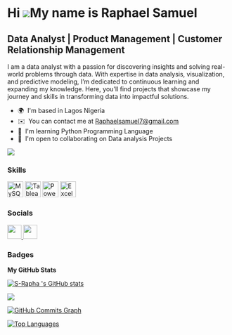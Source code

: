 Hi ![](https://user-images.githubusercontent.com/18350557/176309783-0785949b-9127-417c-8b55-ab5a4333674e.gif)My name is Raphael Samuel
======================================================================================================================================

Data Analyst | Product Management | Customer Relationship Management
--------------------------------------------------------------------

I am a data analyst with a passion for discovering insights and solving real-world problems through data. With expertise in data analysis, visualization, and predictive modeling, I’m dedicated to continuous learning and expanding my knowledge. Here, you'll find projects that showcase my journey and skills in transforming data into impactful solutions.

* 🌍  I'm based in Lagos Nigeria
* ✉️  You can contact me at [Raphaelsamuel7@gmail.com](mailto:Raphaelsamuel7@gmail.com)
* 🧠  I'm learning Python Programming Language
* 🤝  I'm open to collaborating on Data analysis Projects

<a href="https://www.github.com/S-Rapha " target="_blank" rel="noreferrer"><img
src="https://img.shields.io/github/followers/S-Rapha ?logo=github&style=for-the-badge&color=0891b2&labelColor=1c1917" /></a>

### Skills


<p align="left">
<a href="https://www.mysql.com/" target="_blank" rel="noreferrer"><img src="https://raw.githubusercontent.com/danielcranney/readme-generator/main/public/icons/skills/mysql-colored.svg" width="36" height="36" alt="MySQL" /></a>
<a href="https://www.tableau.com/" target="_blank" rel="noreferrer"><img src="https://raw.githubusercontent.com/danielcranney/readme-generator/main/public/icons/skills/tableau-colored.svg" width="36" height="36" alt="Tableau" /></a>
<a href="https://www.app.powerbi.com/" target="_blank" rel="noreferrer"><img src="https://raw.githubusercontent.com/danielcranney/readme-generator/main/public/icons/skills/powerbi-colored.svg" width="36" height="36" alt="PowerBi" /></a>
<a href="https://www.microsoft.com/en-us/microsoft-365/excel/" target="_blank" rel="noreferrer"><img src="https://raw.githubusercontent.com/danielcranney/readme-generator/main/public/icons/skills/excel-colored.svg" width="36" height="36" alt="Excel" /></a>

</p>


### Socials

<p align="left"> <a href="https://www.github.com/S-Rapha " target="_blank" rel="noreferrer"> <picture> <source media="(prefers-color-scheme: dark)" srcset="https://raw.githubusercontent.com/danielcranney/readme-generator/main/public/icons/socials/github-dark.svg" /> <source media="(prefers-color-scheme: light)" srcset="https://raw.githubusercontent.com/danielcranney/readme-generator/main/public/icons/socials/github.svg" /> <img src="https://raw.githubusercontent.com/danielcranney/readme-generator/main/public/icons/socials/github.svg" width="32" height="32" /> </picture> </a> <a href="https://www.x.com/@_payne0" target="_blank" rel="noreferrer"> <picture> <source media="(prefers-color-scheme: dark)" srcset="https://raw.githubusercontent.com/danielcranney/readme-generator/main/public/icons/socials/twitter-dark.svg" /> <source media="(prefers-color-scheme: light)" srcset="https://raw.githubusercontent.com/danielcranney/readme-generator/main/public/icons/socials/twitter.svg" /> <img src="https://raw.githubusercontent.com/danielcranney/readme-generator/main/public/icons/socials/twitter.svg" width="32" height="32" /> </picture> </a></p>

### Badges

<b>My GitHub Stats</b>

<a href="http://www.github.com/S-Rapha "><img src="https://github-readme-stats.vercel.app/api?username=S-Rapha &show_icons=true&hide=&count_private=true&title_color=0891b2&text_color=ffffff&icon_color=0891b2&bg_color=1c1917&hide_border=true&show_icons=true" alt="S-Rapha 's GitHub stats" /></a>

<a href="http://www.github.com/S-Rapha "><img src="https://github-readme-streak-stats.herokuapp.com/?user=S-Rapha &stroke=ffffff&background=1c1917&ring=0891b2&fire=0891b2&currStreakNum=ffffff&currStreakLabel=0891b2&sideNums=ffffff&sideLabels=ffffff&dates=ffffff&hide_border=true" /></a>

<a href="http://www.github.com/S-Rapha "><img src="https://github-readme-activity-graph.cyclic.app/graph?username=S-Rapha &bg_color=1c1917&color=ffffff&line=0891b2&point=ffffff&area_color=1c1917&area=true&hide_border=true&custom_title=GitHub%20Commits%20Graph" alt="GitHub Commits Graph" /></a>

<a href="https://github.com/S-Rapha " align="left"><img src="https://github-readme-stats.vercel.app/api/top-langs/?username=S-Rapha &langs_count=10&title_color=0891b2&text_color=ffffff&icon_color=0891b2&bg_color=1c1917&hide_border=true&locale=en&custom_title=Top%20%Languages" alt="Top Languages" /></a>
